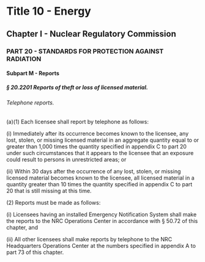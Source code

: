 
# Title 10 - Energy
## Chapter I - Nuclear Regulatory Commission
### PART 20 - STANDARDS FOR PROTECTION AGAINST RADIATION
#### Subpart M - Reports
##### § 20.2201 Reports of theft or loss of licensed material.
###### Telephone reports.

(a)(1) Each licensee shall report by telephone as follows:

(i) Immediately after its occurrence becomes known to the licensee, any lost, stolen, or missing licensed material in an aggregate quantity equal to or greater than 1,000 times the quantity specified in appendix C to part 20 under such circumstances that it appears to the licensee that an exposure could result to persons in unrestricted areas; or

(ii) Within 30 days after the occurrence of any lost, stolen, or missing licensed material becomes known to the licensee, all licensed material in a quantity greater than 10 times the quantity specified in appendix C to part 20 that is still missing at this time.

(2) Reports must be made as follows:

(i) Licensees having an installed Emergency Notification System shall make the reports to the NRC Operations Center in accordance with § 50.72 of this chapter, and

(ii) All other licensees shall make reports by telephone to the NRC Headquarters Operations Center at the numbers specified in appendix A to part 73 of this chapter.
